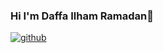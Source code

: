 ### Hi I'm Daffa Ilham Ramadan👋

[![github](<img height="32" width="32" src="https://cdn.jsdelivr.net/npm/simple-icons@v6/icons/github.svg" />)](https://github.com/daffailhamramadan/daffailhamramadan)
